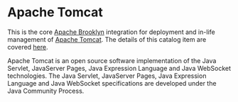 # Apache Tomcat

This is the core [Apache Brooklyn](http://brooklyn.apache.org/) integration for deployment and in-life management of [Apache Tomcat](http://tomcat.apache.org). The details of this catalog item are covered [here](https://brooklyn.apache.org/learnmore/catalog/catalog-item.html#!entities/org.apache.brooklyn.entity.webapp.tomcat.TomcatServer).

Apache Tomcat is an open source software implementation of the Java Servlet, JavaServer Pages, Java Expression Language and Java WebSocket technologies. The Java Servlet, JavaServer Pages, Java Expression Language and Java WebSocket specifications are developed under the Java Community Process.